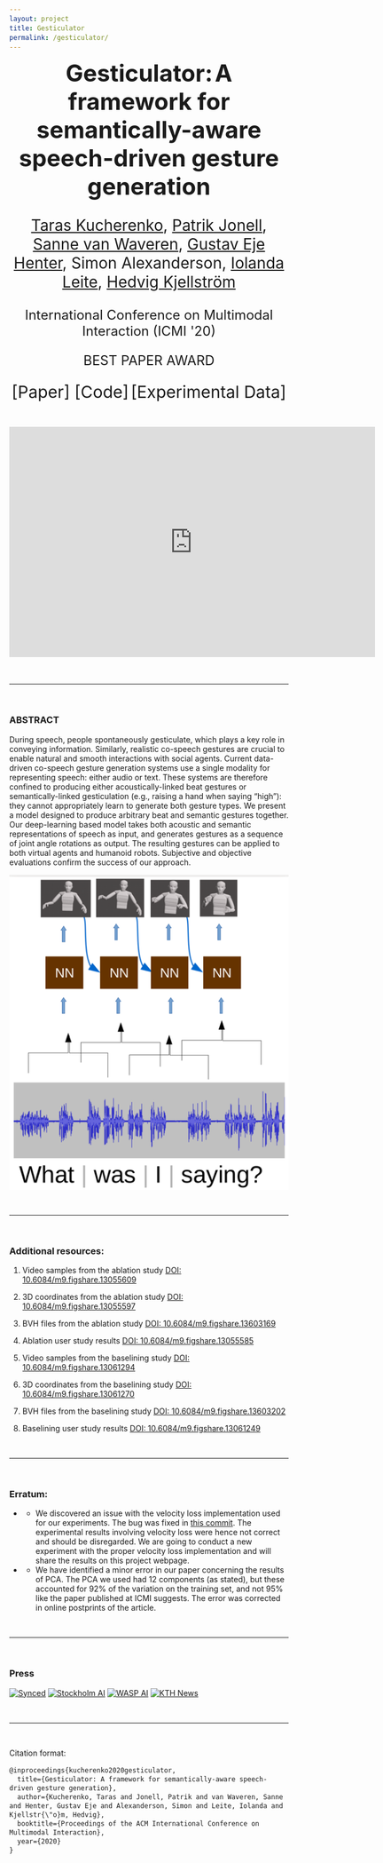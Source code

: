 ```yaml
---
layout: project
title: Gesticulator
permalink: /gesticulator/
---
```



<p align="center">
  <b style="font-size: 42px;"> Gesticulator:</b>
  <b style="font-size: 42px;"> A framework for semantically-aware speech-driven gesture generation </b>
  <p style="font-size: 28px;" align="center"> <a href="https://svito-zar.github.io/">Taras Kucherenko</a>, <a href="http://www.patrikjonell.se">Patrik Jonell</a>, <a href="https://svanwaveren.wordpress.com">Sanne van Waveren</a>, <a href="https://people.kth.se/~ghe/">Gustav Eje Henter</a>, Simon Alexanderson, <a href="https://iolandaleite.com">Iolanda Leite</a>, <a href="http://www.csc.kth.se/~hedvig/">Hedvig Kjellström</a> </p>
  <p style="font-size: 24px;" align="center"> International Conference on Multimodal Interaction (ICMI '20) </p>
  <p style="font-size: 24px;" align="center"> BEST PAPER AWARD </p>
</p>

<p align="center">
 <a href="../papers/Gesticulator_ICMI_2020.pdf" style="font-size: 30px; text-decoration: none">[Paper]   </a>  
 <a href="https://github.com/Svito-zar/gesticulator" style="font-size: 30px; text-decoration: none">   [Code]</a>   
 <a href="https://figshare.com/projects/Gesticulator/87128" style="font-size: 30px; text-decoration: none">   [Experimental Data]</a>   
</p>

&nbsp;


<iframe width="660" height="415" src="https://www.youtube.com/embed/VQ8he6jjW08" frameborder="0" allow="accelerometer; autoplay; encrypted-media; gyroscope; picture-in-picture" allowfullscreen></iframe>


&nbsp;

***
&nbsp;

### ABSTRACT
During speech, people spontaneously gesticulate, which plays a key role in conveying information. Similarly, realistic co-speech gestures are crucial to enable natural and smooth interactions with social agents. Current data-driven co-speech gesture generation systems use a single modality for representing speech: either audio or text. These systems are therefore confined to producing either acoustically-linked beat gestures or semantically-linked gesticulation (e.g., raising a hand when saying &ldquo;high&rdquo;): they cannot appropriately learn to generate both gesture types. We present a model designed to produce arbitrary beat and semantic gestures together. Our deep-learning based model takes both acoustic and semantic representations of speech as input, and generates gestures as a sequence of joint angle rotations as output. The resulting gestures can be applied to both virtual agents and humanoid robots. Subjective and objective evaluations confirm the success of our approach.


<div style="text-align:center"><img src="../assets/gest_small.png" alt="portrait" align="middle"></div>


&nbsp;

***
&nbsp;

### Additional resources:
1. Video samples from the ablation study [DOI: 10.6084/m9.figshare.13055609](https://doi.org/10.6084/m9.figshare.13055609)
2. 3D coordinates from the ablation study [DOI: 10.6084/m9.figshare.13055597](https://doi.org/10.6084/m9.figshare.13055597)
3. BVH files from the ablation study [DOI: 10.6084/m9.figshare.13603169](https://doi.org/10.6084/m9.figshare.13603169)
4. Ablation user study results [DOI: 10.6084/m9.figshare.13055585](https://doi.org/10.6084/m9.figshare.13055585)

5. Video samples from the baselining study [DOI: 10.6084/m9.figshare.13061294](https://doi.org/10.6084/m9.figshare.13061294)
6. 3D coordinates from the baselining study [DOI: 10.6084/m9.figshare.13061270](https://doi.org/10.6084/m9.figshare.13061270)
7. BVH files from the baselining study [DOI: 10.6084/m9.figshare.13603202](https://doi.org/10.6084/m9.figshare.13603202)
8. Baselining user study results [DOI: 10.6084/m9.figshare.13061249](https://doi.org/10.6084/m9.figshare.13061249)

&nbsp;

***
&nbsp;

### Erratum:
* - We discovered an issue with the velocity loss implementation used for our experiments. The bug was fixed in [this commit](https://github.com/Svito-zar/gesticulator/commit/11642221751593e801790907b0dd5247d88b6468). The experimental results involving velocity loss were hence not correct and should be disregarded. We are going to conduct a new experiment with the proper velocity loss implementation and will share the results on this project webpage.
* - We have identified a minor error in our paper concerning the results of PCA. The PCA we used had 12 components (as stated), but these accounted for 92% of the variation on the training set, and not 95% like the paper published at ICMI suggests. The error was corrected in online postprints of the article.

&nbsp;

***
&nbsp;

### Press
[![Synced](https://Svito-zar.github.io/assets/synced.jpg)](https://syncedreview.com/2021/02/10/icmi-2020-best-paper-gesticulator-a-framework-for-semantically-aware-speech-driven-gesture-generation/) [![Stockholm AI](https://Svito-zar.github.io/assets/StockholmAI.jpg)](https://mailchi.mp/stockholm/ai-sweekly-14)  [![WASP AI](https://Svito-zar.github.io/assets/WASP_logo.jpeg)](https://wasp-sweden.org/awarded-research-output-in-2020/) [![KTH News](https://Svito-zar.github.io/assets/KTH.jpg)](https://intra.kth.se/en/eecs/aktuellt-pa-eecs/nyheter/grattis-till-vinsten-av-best-paper-awards-1.1027836) 

&nbsp;

***
&nbsp;

Citation format:
```
@inproceedings{kucherenko2020gesticulator,
  title={Gesticulator: A framework for semantically-aware speech-driven gesture generation},
  author={Kucherenko, Taras and Jonell, Patrik and van Waveren, Sanne and Henter, Gustav Eje and Alexanderson, Simon and Leite, Iolanda and Kjellstr{\"o}m, Hedvig},
  booktitle={Proceedings of the ACM International Conference on Multimodal Interaction},
  year={2020}
}
```
